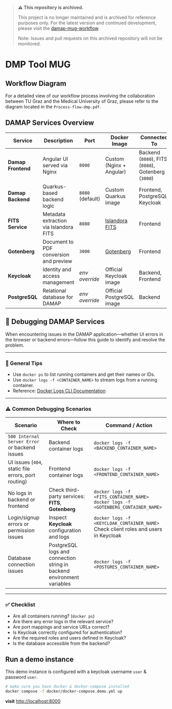 > **⚠️ This repository is archived.**
>
> This project is no longer maintained and is archived for reference purposes only.
> For the latest version and continued development, please visit the [damap-mug-workflow](https://github.com/sharedRDM/damap-mug-workflow).
>
> Note: Issues and pull requests on this archived repository will not be monitored.


# DMP Tool MUG

## Workflow Diagram

For a detailed view of our workflow process involving the collaboration between TU Graz and the Medical University of Graz, please refer to the diagram located in the `Process-flow-dmp.pdf`.

## DAMAP Services Overview

| **Service**       | **Description**                                                                 | **Port**        | **Docker Image**                             | **Connected To**                                               | **Notes**                                                                                  |
|-------------------|----------------------------------------------------------------------------------|------------------|-----------------------------------------------|----------------------------------------------------------------|---------------------------------------------------------------------------------------------|
| **Damap Frontend**| Angular UI served via Nginx                                                      | `8000`           | Custom (Nginx + Angular)                      | Backend (`8080`), FITS (`8080`), Gotenberg (`3000`)             | No HTTPS, static UI files                                                                  |
| **Damap Backend** | Quarkus-based backend logic                                                      | `8080` (default) | Custom Quarkus image                          | Frontend, PostgreSQL, Keycloak                                 | Supports env vars for config                                                               |
| **FITS Service**  | Metadata extraction via Islandora FITS                                           | `8080`           | [Islandora FITS](https://github.com/Islandora/islandora_fits) | Frontend                                                        | Third-party tool used for file metadata                                                    |
| **Gotenberg**     | Document to PDF conversion and preview                                           | `3000`           | [Gotenberg](https://gotenberg.dev/)           | Frontend                                                        | Enables document previews                                                                  |
| **Keycloak**      | Identity and access management                                                   | *env override*   | Official Keycloak image                       | Backend, Frontend                                               | Used for authentication                                                                    |
| **PostgreSQL**    | Relational database for DAMAP                                                    | *env override*   | Official PostgreSQL image                     | Backend                                                         | Stores persistent data                                                                     |

## 🐞 Debugging DAMAP Services

When encountering issues in the DAMAP application—whether UI errors in the browser or backend errors—follow this guide to identify and resolve the problem.

---

### 🔧 General Tips
- Use `docker ps` to list running containers and get their names or IDs.
- Use `docker logs -f <CONTAINER_NAME>` to stream logs from a running container.
- Reference: [Docker Logs CLI Documentation](https://docs.docker.com/reference/cli/docker/container/logs/)

---

### ⚠️ Common Debugging Scenarios

| **Scenario**                              | **Where to Check**                                                                                          | **Command / Action**                                                             |
|-------------------------------------------|--------------------------------------------------------------------------------------------------------------|----------------------------------------------------------------------------------|
| `500 Internal Server Error` or backend issues | Backend container logs                                                                                        | `docker logs -f <BACKEND_CONTAINER_NAME>`                                       |
| UI issues (`404`, static file errors, port routing) | Frontend container logs                                                                                       | `docker logs -f <FRONTEND_CONTAINER_NAME>`                                      |
| No logs in backend or frontend            | Check third-party services: **FITS**, **Gotenberg**                                                           | `docker logs -f <FITS_CONTAINER_NAME>`<br>`docker logs -f <GOTENBERG_CONTAINER_NAME>` |
| Login/signup errors or permission issues  | Inspect **Keycloak** configuration and logs                                                                  | `docker logs -f <KEYCLOAK_CONTAINER_NAME>`<br>Check client roles and users in Keycloak |
| Database connection issues                | PostgreSQL logs and connection string in backend environment variables                                       | `docker logs -f <POSTGRES_CONTAINER_NAME>`                                      |

---

### ✅ Checklist

- Are all containers running? (`docker ps`)
- Are there any error logs in the relevant service?
- Are port mappings and service URLs correct?
- Is Keycloak correctly configured for authentication?
- Are the required roles and users defined in Keycloak?
- Is the database accessible from the backend?

## Run a demo instance
This demo instance is configured with a keycloak username `user` & password `user`.

```bash
# make sure you have docker & docker-compose installed
docker compose -f docker/docker-compose.demo.yml up
```

**visit** [http://localhost:8000](http://localhost:8000)   


